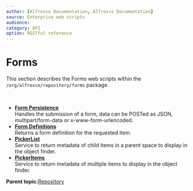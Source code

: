 ```yaml
---
author: [Alfresco Documentation, Alfresco Documentation]
source: Enterprise web scripts
audience: 
category: API
option: RESTful reference
---
```


# Forms

This section describes the Forms web scripts within the `/org/alfresco/repository/forms` package.

 

-   **[Form Persistence](../references/RESTful-FormsFormPost.md)**  
 Handles the submission of a form, data can be POSTed as JSON, multipart/form-data or x-www-form-urlencoded.
-   **[Form Definitions](../references/RESTful-FormsFormdefinitionPost.md)**  
 Returns a form definition for the requested item.
-   **[PickerList](../references/RESTful-FormsPickerchildrenGet.md)**  
 Service to return metadata of child items in a parent space to display in the object finder.
-   **[PickerItems](../references/RESTful-FormsPickeritemsPost.md)**  
 Service to return metadata of multiple items to display in the object finder.

**Parent topic:**[Repository](../references/RESTful-Repository.md)


